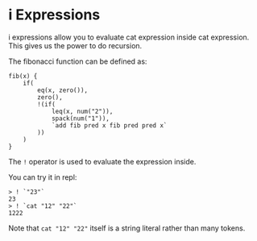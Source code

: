 # i Expressions

i expressions allow you to evaluate cat expression inside cat expression. This gives us the power to do recursion.

The fibonacci function can be defined as:

```meow
fib(x) {
    if(
        eq(x, zero()),
        zero(),
        !(if(
            leq(x, num("2")),
            spack(num("1")),
            `add fib pred x fib pred pred x`
        ))
    )
}
```

The `!` operator is used to evaluate the expression inside.

You can try it in repl:

```
> ! `"23"`
23
> ! `cat "12" "22"`
1222
```

Note that `cat "12" "22"` itself is a string literal rather than many tokens.
